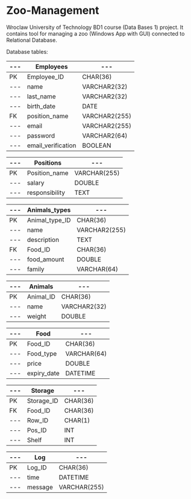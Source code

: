 # **Zoo-Management**
Wroclaw University of Technology BD1 course (Data Bases 1) project. It contains tool for managing a zoo (Windows App with GUI) connected to Relational Database.

Database tables:

--- | Employees | ---
--- | --- | --- 
PK | Employee_ID | CHAR(36)
--- | name | VARCHAR2(32)
--- | last_name | VARCHAR2(32)
--- | birth_date | DATE
FK | position_name | VARCHAR2(255)
--- | email | VARCHAR2(255)
--- | password | VARCHAR2(64)
--- | email_verification | BOOLEAN

--- | Positions | ---
--- | --- | --- 
PK | Position_name | VARCHAR(255)
--- | salary | DOUBLE
--- | responsibility | TEXT

--- | Animals_types | ---
--- | --- | --- 
PK | Animal_type_ID | CHAR(36)
--- | name | VARCHAR2(255)
--- | description | TEXT
FK | Food_ID | CHAR(36)
--- | food_amount | DOUBLE
--- | family | VARCHAR(64)

--- | Animals | ---
--- | --- | --- 
PK | Animal_ID | CHAR(36)
--- | name | VARCHAR2(32)
--- | weight | DOUBLE

--- | Food| ---
--- | --- | --- 
PK | Food_ID | CHAR(36)
--- | Food_type | VARCHAR(64)
--- | price | DOUBLE
--- | expiry_date | DATETIME

--- | Storage | ---
--- | --- | --- 
PK | Storage_ID | CHAR(36)
FK | Food_ID | CHAR(36)
--- | Row_ID | CHAR(1)
--- | Pos_ID | INT
--- | Shelf | INT

--- | Log | ---
--- | --- | --- 
PK | Log_ID | CHAR(36)
--- | time | DATETIME
--- | message | VARCHAR(255)
